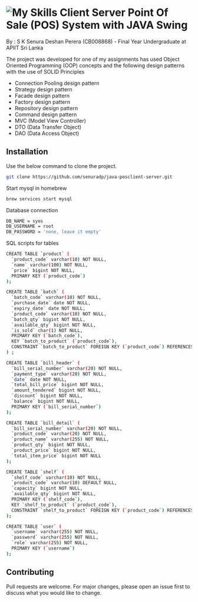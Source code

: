 # ![My Skills](https://skills.thijs.gg/icons?i=java&theme=light)   Client Server Point Of Sale (POS) System with JAVA Swing

By : S K Senura Deshan Perera (CB008868) - Final Year Undergraduate at APIIT Sri Lanka

The project was developed for one of my assignments has used Object Oriented Programming (OOP) concepts and the following design patterns with the use of SOLID Principles

- Connection Pooling design pattern
- Strategy design pattern
- Facade design pattern
- Factory design pattern
- Repository design pattern
- Command design pattern
- MVC (Model View Controller)
- DTO (Data Transfer Object)
- DAO (Data Access Object)

## Installation

Use the below command to clone the project.

```bash
git clone https://github.com/senuradp/java-posclient-server.git
```

Start mysql in homebrew

```bash
brew services start mysql
```

Database connection

```bash
DB_NAME = syos
DB_USERNAME = root
DB_PASSWORD = 'none, leave it empty'
```

SQL scripts for tables
```bash
CREATE TABLE `product` (
  `product_code` varchar(10) NOT NULL,
  `name` varchar(100) NOT NULL,
  `price` bigint NOT NULL,
  PRIMARY KEY (`product_code`)
);

CREATE TABLE `batch` (
  `batch_code` varchar(10) NOT NULL,
  `purchase_date` date NOT NULL,
  `expiry_date` date NOT NULL,
  `product_code` varchar(10) NOT NULL,
  `batch_qty` bigint NOT NULL,
  `available_qty` bigint NOT NULL,
  `is_sold` char(1) NOT NULL,
  PRIMARY KEY (`batch_code`),
  KEY `batch_to_product` (`product_code`),
  CONSTRAINT `batch_to_product` FOREIGN KEY (`product_code`) REFERENCES `product` (`product_code`)
) ;

CREATE TABLE `bill_header` (
  `bill_serial_number` varchar(20) NOT NULL,
  `payment_type` varchar(20) NOT NULL,
  `date` date NOT NULL,
  `total_bill_price` bigint NOT NULL,
  `amount_tendered` bigint NOT NULL,
  `discount` bigint NOT NULL,
  `balance` bigint NOT NULL,
  PRIMARY KEY (`bill_serial_number`)
);

CREATE TABLE `bill_detail` (
  `bill_serial_number` varchar(20) NOT NULL,
  `product_code` varchar(20) NOT NULL,
  `product_name` varchar(255) NOT NULL,
  `product_qty` bigint NOT NULL,
  `product_price` bigint NOT NULL,
  `total_item_price` bigint NOT NULL
);

CREATE TABLE `shelf` (
  `shelf_code` varchar(10) NOT NULL,
  `product_code` varchar(10) DEFAULT NULL,
  `capacity` bigint NOT NULL,
  `available_qty` bigint NOT NULL,
  PRIMARY KEY (`shelf_code`),
  KEY `shelf_to_product` (`product_code`),
  CONSTRAINT `shelf_to_product` FOREIGN KEY (`product_code`) REFERENCES `product` (`product_code`)
);

CREATE TABLE `user` (
  `username` varchar(255) NOT NULL,
  `password` varchar(255) NOT NULL,
  `role` varchar(255) NOT NULL,
  PRIMARY KEY (`username`)
);

```

## Contributing

Pull requests are welcome. For major changes, please open an issue first
to discuss what you would like to change.


